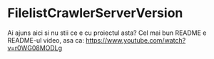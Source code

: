 # FilelistCrawlerServerVersion
Ai ajuns aici si nu stii ce e cu proiectul asta? Cel mai bun README e README-ul video, asa ca: https://www.youtube.com/watch?v=r0WG08MODLg
